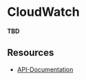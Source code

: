 # CloudWatch

**TBD**

## Resources

* [API-Documentation](https://awslabs.github.io/aws-cdk/refs/_aws-cdk_aws-cloudwatch.html)
